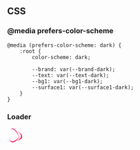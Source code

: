 ## CSS

### @media prefers-color-scheme

```
@media (prefers-color-scheme: dark) {
    :root {
        color-scheme: dark;
        
        --brand: var(--brand-dark);
        --text: var(--text-dark);
        --bg1: var(--bg1-dark);
        --surface1: var(--surface1-dark);
    }
}
```

### Loader

<style>
.spinner, .spinner * {
    box-sizing: border-box;
}
  
.spinner {
    height: 35px;
    width: 35px;
    border-radius: 50%;
    perspective: 800px;
}
    
.spinner__slice {
    position: absolute;
    box-sizing: border-box;
    width: 100%;
    height: 100%;
    border-radius: 50%;
}

.spinner .spinner__slice:nth-child(1) {
    left: 0%;
    top: 0%;
    animation: orbit-spinner-orbit-one-animation 1200ms linear infinite;
    border-bottom: 3px solid #ff1d5e;
}

.spinner .spinner__slice:nth-child(2) {
    right: 0%;
    top: 0%;
    animation: orbit-spinner-orbit-two-animation 1200ms linear infinite;
    border-right: 3px solid #ff1d5e;
}

.spinner .spinner__slice:nth-child(3) {
    right: 0%;
    bottom: 0%;
    animation: orbit-spinner-orbit-three-animation 1200ms linear infinite;
    border-top: 3px solid #ff1d5e;
}

@keyframes orbit-spinner-orbit-one-animation {
    0% {
        transform: rotateX(35deg) rotateY(-45deg) rotateZ(0deg);
    }
    100% {
        transform: rotateX(35deg) rotateY(-45deg) rotateZ(360deg);
    }
}

@keyframes orbit-spinner-orbit-two-animation {
    0% {
        transform: rotateX(50deg) rotateY(10deg) rotateZ(0deg);
    }
    100% {
        transform: rotateX(50deg) rotateY(10deg) rotateZ(360deg);
    }
}

@keyframes orbit-spinner-orbit-three-animation {
    0% {
        transform: rotateX(35deg) rotateY(55deg) rotateZ(0deg);
    }
    100% {
        transform: rotateX(35deg) rotateY(55deg) rotateZ(360deg);
    }
}
</style>

<div class="spinner">
    <div class="spinner__slice"></div>
    <div class="spinner__slice"></div>
    <div class="spinner__slice"></div>
</div>
